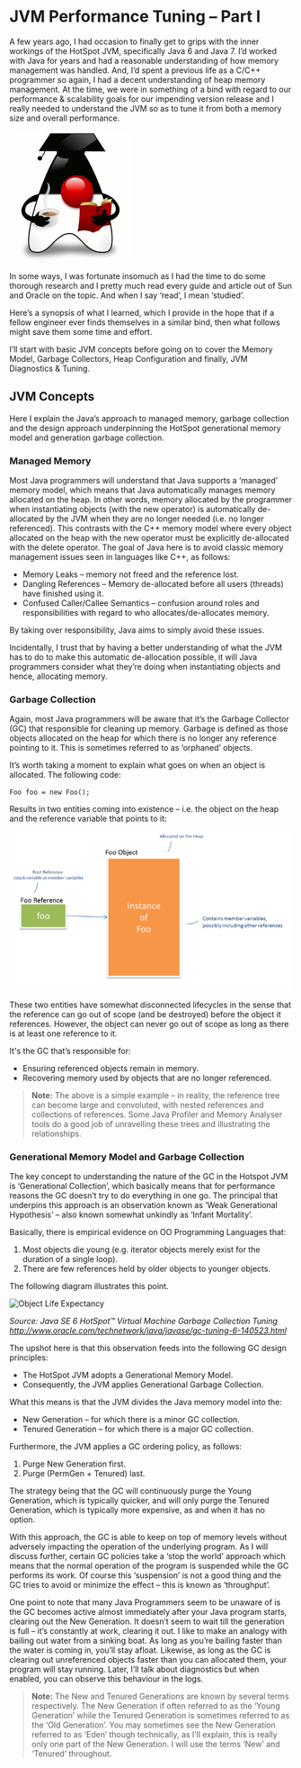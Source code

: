 # JVM Performance Tuning – Part I


A few years ago, I had occasion to finally get to grips with the inner workings of the HotSpot JVM, specifically Java 6 and Java 7. I’d worked with Java for years and had a reasonable understanding of how memory management was handled. And, I’d spent a previous life as a C/C++ programmer so again, I had a decent understanding of heap memory management. At the time, we were in something of a bind with regard to our performance & scalability goals for our impending version release and I really needed to understand the JVM so as to tune it from both a memory size and overall performance. 

![Duke Reading](./rcs/duke-reading-drinking-coffee.png)


In some ways, I was fortunate insomuch as I had the time to do some thorough research and I pretty much read every guide and article out of Sun and Oracle on the topic. And when I say ‘read’, I mean ‘studied’. 

Here’s a synopsis of what I learned, which I provide in the hope that if a fellow engineer ever finds themselves in a similar bind, then what follows might save them some time and effort. 

I’ll start with basic JVM concepts before going on to cover the Memory Model, Garbage Collectors, Heap Configuration and finally, JVM Diagnostics & Tuning. 

## JVM Concepts
Here I explain the Java’s approach to managed memory, garbage collection and the design approach underpinning the HotSpot generational memory model and generation garbage collection.

### Managed Memory
Most Java programmers will understand that Java supports a ‘managed’ memory model, which means that Java automatically manages memory allocated on the heap. In other words, memory allocated by the programmer when instantiating objects (with the new operator) is automatically de-allocated by the JVM when they are no longer needed (i.e. no longer referenced). 
This contrasts with the C++ memory model where every object allocated on the heap with the new operator must be explicitly de-allocated with the delete operator.
The goal of Java here is to avoid classic memory management issues seen in languages like C++, as follows:
* Memory Leaks – memory not freed and the reference lost.
* Dangling References – Memory de-allocated before all users (threads) have finished using it.
* Confused Caller/Callee Semantics – confusion around roles and responsibilities with regard to who allocates/de-allocates memory.

By taking over responsibility, Java aims to simply avoid these issues.

Incidentally, I trust that by having a better understanding of what the JVM has to do to make this automatic de-allocation possible, it will Java programmers consider what they’re doing when instantiating objects and hence, allocating memory.

### Garbage Collection
Again, most Java programmers will be aware that it’s the Garbage Collector (GC) that responsible for cleaning up memory. Garbage is defined as those objects allocated on the heap for which there is no longer any reference pointing to it. This is sometimes referred to as ‘orphaned’ objects. 

It’s worth taking a moment to explain what goes on when an object is allocated. The following code:

    Foo foo = new Foo();

Results in two entities coming into existence – i.e. the object on the heap and the reference variable that points to it:

![Object Structure](./rcs/java-object-structure.png)
 
These two entities have somewhat disconnected lifecycles in the sense that the reference can go out of scope (and be destroyed) before the object it references. However, the object can never go out of scope as long as there is at least one reference to it. 

It's the GC that’s responsible for:
* Ensuring referenced objects remain in memory. 
* Recovering memory used by objects that are no longer referenced. 

>**Note:** The above is a simple example – in reality, the reference tree can become large and convoluted, with nested references and collections of references. Some Java Profiler and Memory Analyser tools do a good job of unravelling these trees and illustrating the relationships. 

### Generational Memory Model and Garbage Collection
The key concept to understanding the nature of the GC in the Hotspot JVM is ‘Generational Collection’, which basically means that for performance reasons the GC doesn’t try to do everything in one go. The principal that underpins this approach is an observation known as ‘Weak Generational Hypothesis’ – also known somewhat unkindly as ‘Infant Mortality’. 

Basically, there is empirical evidence on OO Programming Languages that:

1.	Most objects die young (e.g. iterator objects merely exist for the duration of a single loop).
2.	There are few references held by older objects to younger objects.

The following diagram illustrates this point. 

![Object Life Expectancy](./rcs/Object%20Life%20Expectancy.png) 

_Source: Java SE 6 HotSpot™ Virtual Machine Garbage Collection Tuning
http://www.oracle.com/technetwork/java/javase/gc-tuning-6-140523.html_


 The upshot here is that this observation feeds into the following GC design principles:
* The HotSpot JVM adopts a Generational Memory Model.
* Consequently, the JVM applies Generational  Garbage Collection. 

What this means is that the JVM divides the Java memory model into the:
* New Generation – for which there is a minor GC collection.
* Tenured Generation – for which there is a major GC collection.

Furthermore, the JVM applies a GC ordering policy, as follows:
1.	Purge New Generation first.
2.	Purge (PermGen + Tenured) last.

The strategy being that the GC will continuously purge the Young Generation, which is typically quicker, and will only purge the Tenured Generation, which is typically more expensive, as and when it has no option. 

With this approach, the GC is able to keep on top of memory levels without adversely impacting the operation of the underlying program. As I will discuss further, certain GC policies take a ‘stop the world’ approach which means that the normal operation of the program is suspended while the GC performs its work. Of course this ‘suspension’ is not a good thing and the GC tries to avoid or minimize the effect – this is known as ‘throughput’. 

One point to note that many Java Programmers seem to be unaware of is the GC becomes active almost immediately after your Java program starts, clearing out the New Generation. It doesn’t seem to wait till the generation is full – it’s constantly at work, clearing it out. I like to make an analogy with bailing out water from a sinking boat. As long as you’re bailing faster than the water is coming in, you’ll stay afloat. Likewise, as long as the GC is clearing out unreferenced objects faster than you can allocated them, your program will stay running. Later, I’ll talk about diagnostics but when enabled, you can observe this behaviour in the logs. 

>**Note:** The New and Tenured Generations are known by several terms respectively. The New Generation if often referred to as the ‘Young Generation’ while the Tenured Generation is sometimes referred to as the ‘Old Generation’. You may sometimes see the New Generation referred to as ‘Eden’ though technically, as I’ll explain, this is really only one part of the New Generation. I will use the terms ‘New’ and ‘Tenured’ throughout.
